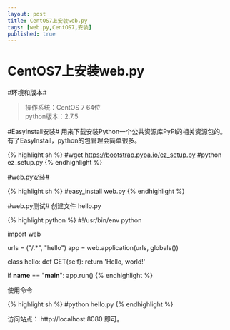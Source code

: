 ```yaml
---
layout: post
title: CentOS7上安装web.py
tags: [web.py,CentOS7,安装]
published: true
---
```


CentOS7上安装web.py  
====

#环境和版本#
>    操作系统：CentOS 7 64位  
>    python版本：2.7.5


#EasyInstall安装#
用来下载安装Python一个公共资源库PyPI的相关资源包的。有了EasyInstall，python的包管理会简单很多。  

{% highlight sh %}
#wget https://bootstrap.pypa.io/ez_setup.py
#python ez_setup.py
{% endhighlight %}


#web.py安装#

{% highlight sh %}
#easy_install web.py
{% endhighlight %}


#web.py测试#
创建文件 hello.py  


{% highlight python %}
#!/usr/bin/env python

import web

urls = ("/.*", "hello")
app = web.application(urls, globals())

class hello:
    def GET(self):
        return 'Hello, world!'

if __name__ == "__main__":
    app.run()
{% endhighlight %}

使用命令

{% highlight sh %}
#python hello.py
{% endhighlight %}

访问站点： http://localhost:8080 即可。
